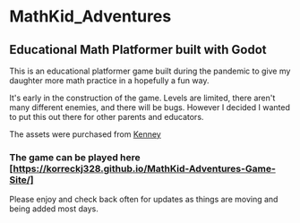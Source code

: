 # MathKid_Adventures

## Educational Math Platformer built with **Godot**

This is an educational platformer game built during the pandemic to give my daughter more math practice in a hopefully a fun way.

It's early in the construction of the game.  Levels are limited,  there aren't many different enemies, and there will be bugs.  However I decided I wanted to put this out there for other parents and educators.

The assets were purchased from [Kenney](https://kenney.itch.io)

### The game can be played here [https://korreckj328.github.io/MathKid-Adventures-Game-Site/]


Please enjoy and check back often for updates as things are moving and being added most days.

